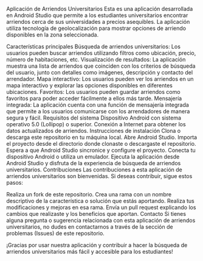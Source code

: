 Aplicación de Arriendos Universitarios
Esta es una aplicación desarrollada en Android Studio que permite a los estudiantes universitarios encontrar arriendos cerca de sus universidades a precios asequibles. La aplicación utiliza tecnología de geolocalización para mostrar opciones de arriendo disponibles en la zona seleccionada.

Características principales
Búsqueda de arriendos universitarios: Los usuarios pueden buscar arriendos utilizando filtros como ubicación, precio, número de habitaciones, etc.
Visualización de resultados: La aplicación muestra una lista de arriendos que coinciden con los criterios de búsqueda del usuario, junto con detalles como imágenes, descripción y contacto del arrendador.
Mapa interactivo: Los usuarios pueden ver los arriendos en un mapa interactivo y explorar las opciones disponibles en diferentes ubicaciones.
Favoritos: Los usuarios pueden guardar arriendos como favoritos para poder acceder fácilmente a ellos más tarde.
Mensajería integrada: La aplicación cuenta con una función de mensajería integrada que permite a los usuarios comunicarse con los arrendadores de manera segura y fácil.
Requisitos del sistema
Dispositivo Android con sistema operativo 5.0 (Lollipop) o superior.
Conexión a Internet para obtener los datos actualizados de arriendos.
Instrucciones de instalación
Clona o descarga este repositorio en tu máquina local.
Abre Android Studio.
Importa el proyecto desde el directorio donde clonaste o descargaste el repositorio.
Espera a que Android Studio sincronice y configure el proyecto.
Conecta tu dispositivo Android o utiliza un emulador.
Ejecuta la aplicación desde Android Studio y disfruta de la experiencia de búsqueda de arriendos universitarios.
Contribuciones
Las contribuciones a esta aplicación de arriendos universitarios son bienvenidas. Si deseas contribuir, sigue estos pasos:

Realiza un fork de este repositorio.
Crea una rama con un nombre descriptivo de la característica o solución que estás aportando.
Realiza tus modificaciones y mejoras en esa rama.
Envía un pull request explicando los cambios que realizaste y los beneficios que aportan.
Contacto
Si tienes alguna pregunta o sugerencia relacionada con esta aplicación de arriendos universitarios, no dudes en contactarnos a través de la sección de problemas (Issues) de este repositorio.

¡Gracias por usar nuestra aplicación y contribuir a hacer la búsqueda de arriendos universitarios más fácil y accesible para los estudiantes!
